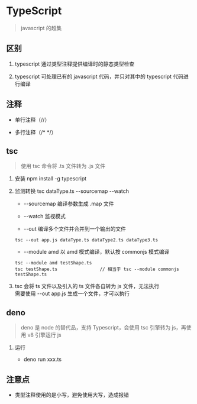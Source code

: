 # TypeScript

> javascript 的超集

## 区别

1. typescript 通过类型注释提供编译时的静态类型检查

2. typescript 可处理已有的 javascript 代码，并只对其中的 typescript 代码进行编译

## 注释

* 单行注释（//）

* 多行注释（/* */）

## tsc

> 使用 tsc 命令将 .ts 文件转为 .js 文件

1. 安装 npm install -g typescript

2. 监测转换 tsc dataType.ts --sourcemap --watch

    * --sourcemap 编译参数生成 .map 文件
    
    * --watch 监视模式
    
    * --out 编译多个文件并合并到一个输出的文件
    ~~~
    tsc --out app.js dataType.ts dataType2.ts dataType3.ts
    ~~~
    
    * --module amd 以 amd 模式编译，默认按 commonjs 模式编译
    ~~~
    tsc --module amd testShape.ts
    tsc testShape.ts                // 相当于 tsc --module commonjs testShape.ts
    ~~~
    
3.  tsc 会将 ts 文件以及引入的 ts 文件各自转为 js 文件，无法执行   
    需要使用 --out app.js 生成一个文件，才可以执行

## deno

> deno 是 node 的替代品，支持 Typescript，会使用 tsc 引擎转为 js，再使用 v8 引擎运行 js

1. 运行
    
    * deno run xxx.ts

## 注意点

* 类型注释使用的是小写，避免使用大写，造成报错
